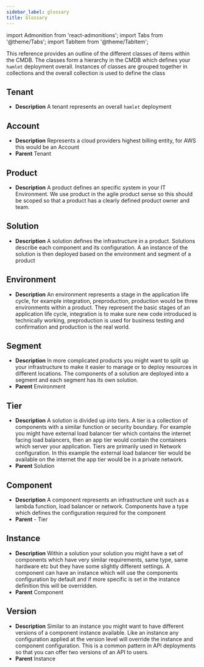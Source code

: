 ```yaml
---
sidebar_label: glossary
title: Glossary
---
```

import Admonition from 'react-admonitions';
import Tabs from '@theme/Tabs';
import TabItem from '@theme/TabItem';

This reference provides an outline of the different classes of items within the CMDB. The classes form a hierarchy in the CMDB which defines your `hamlet` deployment overall. Instances of classes are grouped together in collections and the overall collection is used to define the class

## Tenant

- **Description**
    A tenant represents an overall `hamlet` deployment

## Account

- **Description**
    Represents a cloud providers highest billing entity, for AWS this would be an Account
- **Parent** Tenant

## Product

- **Description**
     A product defines an specific system in your IT Environment. We use product in the agile product sense so this should be scoped so that a product has a clearly defined product owner and team.

## Solution

- **Description**
    A solution defines the infrastructure in a product. Solutions describe each component and its configuration. A an instance of the solution is then deployed based on the environment and segment of a product

## Environment

- **Description**
    An environment represents a stage in the application life cycle, for example integration, preproduction, production would be three environments within a product. They represent the basic stages of an application life cycle, integration is to make sure new code introduced is technically working, preproduction is used for business testing and confirmation and production is the real world.

## Segment

- **Description**
    In more complicated products you might want to split up your infrastructure to make it easier to manage or to deploy resources in different locations. The components of a solution are deployed into a segment and each segment has its own solution.
- **Parent** Environment

## Tier

- **Description**
    A solution is divided up into tiers. A tier is a collection of components with a similar function or security boundary. For example you might have external load balancer tier which contains the internet facing load balancers, then an app tier would contain the containers which server your application. Tiers are primarily used in Network configuration. In this example the external load balancer tier would be available on the internet the app tier would be in a private network.
- **Parent** Solution

## Component

- **Description**
    A component represents an infrastructure unit such as a lambda function, load balancer or network. Components have a type which defines the configuration required for the component
- **Parent** - Tier

## Instance

- **Description**
    Within a solution your solution you might have a set of components which have very similar requirements, same type, same hardware etc but they have some slightly different settings. A component can have an instance which will use the components configuration by default and if more specific is set in the instance definition this will be overridden.
- **Parent** Component

## Version

- **Description**
    Similar to an instance you might want to have different versions of a component instance available. Like an instance any configuration applied at the version level will override the instance and component configuration. This is a common pattern in API deployments so that you can offer two versions of an API to users.
- **Parent** Instance
